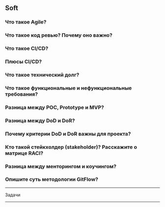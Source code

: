 ## Soft

### Что такое Agile?
### Что такое код ревью? Почему оно важно?
### Что такое CI/CD?
### Плюсы CI/CD?
### Что такое технический долг?
### Что такое функциональные и нефункциональные требования?
### Разница между POC, Prototype и MVP?
### Разница между DoD и DoR?
### Почему критерии DoD и DoR важны для проекта?
### Кто такой стейкхолдер (stakeholder)? Расскажите о матрице RACI?
### Разница между менторингом и коучингом?
### Опишите суть методологии GitFlow?

---

Задачи

---
